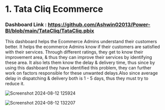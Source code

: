 # 1. Tata Cliq Ecommerce

### Dashboard Link : https://github.com/Ashwin02013/Power-BI/blob/main/TataCliq/TataCliq.pbix

This dashboard helps the Ecommerce Admins understand their customers better. It helps the ecommerce Admins know if their customers are satisfied with their services. Through different ratings, they get to know their improvement area, & thus they can improve their services by identifying these area. It also lets them know the delay & delivery time, thus since by using this dashboard they have identified this problem, they can further work on factors responsible for these unwanted delays.Also since average delay in dispatching & delivery both is 1 - 5 days, thus they must try to reduce it.

![Screenshot 2024-08-12 125924](https://github.com/user-attachments/assets/d23c53d1-949a-452e-badc-21cfd45f443f)

![Screenshot 2024-08-12 132207](https://github.com/user-attachments/assets/f651a380-4b60-4c50-b33c-852dfdec82e0)

